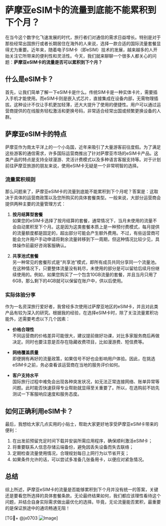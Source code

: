 # 萨摩亚eSIM卡的流量到底能不能累积到下个月？

在当今这个数字化飞速发展的时代，旅行者们对通信的需求日益增长。特别是对于那些经常出国旅行或者长期居住在海外的人来说，选择一款合适的国际流量套餐显得尤为重要。近年来，随着电子SIM卡（即eSIM）技术的发展，越来越多的人开始关注它所带来的便利性和灵活性。今天，我们就来聊聊一个很多人都关心的问题：**萨摩亚eSIM卡的流量是否可以累积到下个月？**

## 什么是eSIM卡？

首先，让我们简单了解一下eSIM卡是什么。传统SIM卡是一种实体卡片，需要插入手机才能使用。而eSIM卡则是嵌入式芯片，直接集成在设备内部，无需物理插拔。这种设计不仅让手机更加轻薄，还大大提升了使用的便捷性。用户可以通过运营商提供的在线服务轻松激活和更换号码，非常适合经常出国或频繁更换设备的人群。

## 萨摩亚eSIM卡的特点

萨摩亚作为南太平洋上的一个小岛国，近年来吸引了大量游客前往度假。为了满足这些游客的通信需求，许多国际运营商推出了针对萨摩亚市场的eSIM卡产品。这类产品的特点是支持全球漫游、灵活计费模式以及多种语言客服支持等。对于计划前往萨摩亚旅游的朋友来说，使用eSIM卡无疑是一个非常明智的选择。

### 流量累积规则

那么问题来了，萨摩亚eSIM卡的流量到底能不能累积到下个月呢？答案是：这取决于具体的运营商政策以及您所购买的具体套餐类型。一般来说，大部分运营商会提供两种主要的流量管理方式：

1. **按月结算型套餐**  
   如果您的eSIM卡选择了按月结算的套餐，通常情况下，当月未使用的流量不会自动累积至下个月。这是因为这类套餐本质上是一种预付费模式，每月提供的流量额度都是固定的，超出部分可能会产生额外费用。不过，有些运营商可能会允许用户手动申请将剩余流量转移到下一周期，但这种情况比较少见，具体操作前最好咨询客服确认。

2. **共享池式套餐**  
   另一种常见的套餐形式是“共享池”模式，即所有成员共同分享同一个流量池。在这种情况下，只要整体流量没有耗尽，未使用的部分是可以留给后续月份继续使用的。例如，如果您购买了一个包含10GB流量的套餐，并且当月只用了6GB，那么剩下的4GB就可以保留在账户中，供以后使用。

### 实际体验分享

作为一名资深旅行爱好者，我曾经多次使用过萨摩亚地区的eSIM卡，并且对此类产品有较为深入的研究。根据我的经验，在选择eSIM卡时，除了关注流量累积功能外，还需要考虑以下几个因素：

- **价格合理性**  
  不同运营商的价格差异可能很大，建议提前做好功课，对比多家服务商后再做决定。同时也要注意是否存在隐藏收费项目，比如漫游费、短信费等。

- **网络覆盖质量**  
  即便拥有再好的流量政策，如果信号不好也会影响用户体验。因此，在挑选eSIM卡之前，务必查看该运营商在当地的服务评价如何。

- **客户支持水平**  
  国际旅行过程中难免会出现各种突发状况，如无法正常连接网络、账单异常等问题。此时能否快速获得专业帮助就显得至关重要了。所以，在选购前不妨先测试一下客服响应速度和服务态度。

## 如何正确利用eSIM卡？

最后，我想给大家几点实用的小贴士，帮助大家更好地享受萨摩亚eSIM卡带来的便利：

1. 在出发前预留充足时间下载并安装所需应用程序，确保顺利激活eSIM卡；
2. 将重要联系人信息存储云端备份，避免因丢失设备而失去联络；
3. 定期检查流量使用情况，合理规划每日上网行为以节省开支；
4. 如果条件允许的话，可以尝试多准备几张备用卡，以便应对紧急情况。

## 总结

综上所述，萨摩亚eSIM卡的流量是否能够累积到下个月并没有统一的答案，关键还是要看您所选择的具体套餐条款。无论最终结果如何，我们都应该理性看待这个问题，并结合自身实际需求做出最优化的选择。毕竟，无论流量能否累积，最重要的是保证旅途中的通讯畅通无阻！

[TG💪+ @jx0703 ![Image](https://github.com/user-attachments/assets/dbca1d08-cadb-493c-b0ec-ad6f7a83f270)]